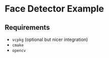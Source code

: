 # Face Detector Example

## Requirements

- `vcpkg` (optional but nicer integration)
- `cmake`
- `opencv`
